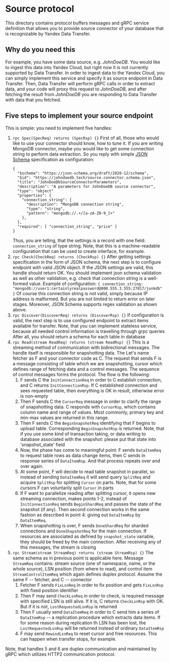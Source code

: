 # Source protocol
This directory contains protocol buffers messages and gRPC service definition that allows you to provide
source connector of your database that is recognizable by Yandex Data Transfer.

## Why do you need this
For example, you have some data source, e.g. *JohnDoeDB*.  You would like to ingest this data into Yandex Cloud, 
but right now it is not currently supported by Data Transfer.  In order to ingest data to the Yandex Cloud,
you can simply implement this service and specify it as source endpoint in Data Transfer. Then, Data Transfer
will perform gRPC calls in order to extract data, and your code will proxy this request to *JohnDoeDB*,
and after fetching the result from *JohnDoeDB* you are responding to Data Transfer with data that you fetched.


## Five steps to implement your source endpoint
This is simple: you need to implement five handles:
1. `rpc Spec(SpecReq) returns (SpecRsp) {}`
   First of all, those who would like to use your connector should know, how to tune it. If you are writing MongoDB
   connector, maybe you would like to get some connection string to perform data extraction. So you reply with simple
   [JSON Schema](https://json-schema.org/) specification as configuration:
    ```(json)
   {
      "$schema": "https://json-schema.org/draft/2020-12/schema",
      "$id": "https://johndoedb.tech/source.connector.schema.json",
      "title": "JohnDoeDbSourceConnectorParameters",
      "description": "A parameters for JohnDoeDB source connector",
      "type": "object"
      "properties": {
        "connection_string": {
          "description": "MongoDB connection string",
          "type": "string",
          "pattern": "mongodb://.+/[a-zA-Z0-9_]+"
        },
      },
      "required": [ "connection_string", "price" ]
   }
    ```
   Thus, you are telling, that the settings is a record with one field: `connection_string` of type string. Note, that
   this is a machine-readable configuration that can be used to create interface, for example.
2. `rpc Check(CheckReq) returns (CheckRsp) {}`
   After getting settings specification in the form of JSON schema, the next step is to configure endpoint with
   valid JSON object. If the JSON settings are valid, this handle should return OK. You should implement
   json schema validation as well as other validation, e.g. check that connection string is a well-formed value.
   Example of configuration:
```{ connection_string: "mongodb://user1:certainlyrealpassword@800.555.3.555:27017/junkdb" }```
   Of course this connection string is not valid, simply because IP address is malformed. But you are not limited to 
   return error on later stages. Moreover, JSON Schema supports regex validation as shown above.
3. `rpc Discover(DiscoverReq) returns (DiscoverRsp) {}`
   If configuration is valid, the next step is to use configured endpoint to extract items available for transfer.
   Note, that you can implement stateless service, because all needed control information is travelling through grpc queries 
   After all, you should return a schema for each table in database
4. `rpc Read(stream ReadReq) returns (stream ReadRsp) {}`
   This is a streaming method of communication with bidirectional messages. The handle itself is responsible
   for snapshotting data. The  Let's name fetcher as F and your connector code as C. The request that sends F is a 
   message consisting of table which we are snapshotting, cursor  which defines range of fetching data and 
   a control messages. The sequence of control messages forms the protocol. The flow is the following:
   1. F sends C the `InitConnectionReq` in order to C establish connection, and C returns `InitConnectionRsp`.
      If C established connection and sees requested table, then everything is OK in result, otherwise error is non-empty
   2. Then F sends C the `CursorReq` message in order to clarify the range of snapshotting data. C responds with
      `CursorRsp`, which contains column name and range of values. Most commonly, primary key and min-max values are
      returned in this range.
   3. Then F sends C the `BeginSnapshotReq` identifying that F begins to upload table. Corresponding `BeginSnapshotRsp`
      is returned. Note, that if you use some kind of transaction taking, or data writing to database associated with
      the snapshot: please put that state into 'snapshot_state' field
   4. Now, the phase has come to meaningful point: F sends `DataItemReq` to request table rows as data change items,
      then C sends in response series of `DataItemRsp`. And that process repeats over and over again.
   5. At some point, F will decide to read table snapshot in parallel, so instead of sending `DataItemReq` it will 
      send query `SplitReq` and acquire `SplitRsp` for splitting `Cursor` on parts. Note, that for some cursors F
      can voluntarily split `Cursor` in parts
   6. If F want to parallelize reading after splitting cursor, it opens new streaming connection, makes points 1-2,
      instead of `InitConnectionReq` sends `BeginShardReq` and passes the state of the snapshot (if any). Then 
      second connection works in the same fashion as described in point 4: giving out `DataItemRsp` by `DataItemReq`.
   7. When snapshotting is over, F sends `DoneShardReq` for sharded connections and `DoneShapshotReq` for the
      main connection. If resources are associated as defined by `snapshot_state` variable, they should be freed
      by the main connection. After receiving any of this messages, the stream is closing
5. `rpc Stream(stream StreamReq) returns (stream StreamRsp) {}`
   The same schema as in previous point is applicable here. Message `StreamReq` contains: stream source (one of
   namespace, name, or the whole source), LSN position (from where to read), and control item `StreamControlItemReq` 
   which again defines duplex protocol. Assume the same F -- fetcher, and C -- connector
   1. Fetcher F sends `FixLsnReq` in order to fix position and gets `FixLsnRsp` with fixed position identifier
   2. Then F may send `CheckLsnReq` in order to check, is required message with specified LSN is still alive.
      If it is, C returns `CheckLsnRsp` with OK. But if it is not, `LostRequestedLsnRsp` is returned
   3. Then F usually send `DataItemReq` in order to C send him a series of `DataItemRsp` -- a replication procedure
      which extracts data items. If for some reason during replication th LSN has been lost, the `LostRequestedLsnRsp`
      will be returned instead of ordinary `DataItemRsp`
   4. F may send `RewindLsnReq` to reset cursor and free resources. This can happen when transfer stops, for example.
   
Note, that handles 5 and 6 are duplex communication and maintained by gRPC which utilizes HTTP2 communication protocol.
